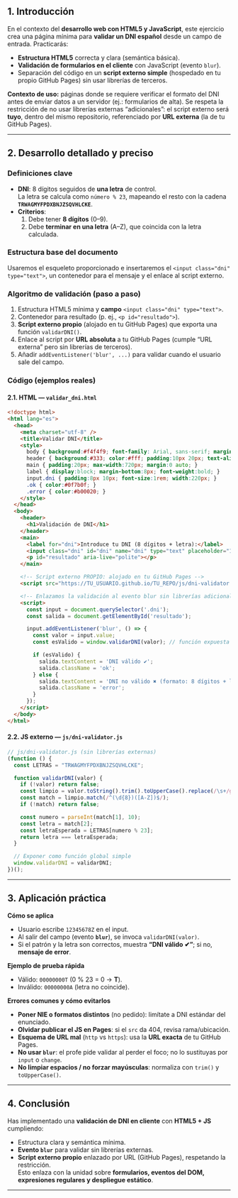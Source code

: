 ## 1. Introducción

En el contexto del **desarrollo web con HTML5 y JavaScript**, este ejercicio crea una página mínima para **validar un DNI español** desde un campo de entrada. Practicarás:

- **Estructura HTML5** correcta y clara (semántica básica).
- **Validación de formularios en el cliente** con JavaScript (evento `blur`).
- Separación del código en un **script externo simple** (hospedado en tu propio GitHub Pages) sin usar librerías de terceros.

**Contexto de uso:** páginas donde se requiere verificar el formato del DNI antes de enviar datos a un servidor (ej.: formularios de alta). Se respeta la restricción de no usar librerías externas “adicionales”: el script externo será **tuyo**, dentro del mismo repositorio, referenciado por **URL externa** (la de tu GitHub Pages).

---

## 2. Desarrollo detallado y preciso

### Definiciones clave
- **DNI**: 8 dígitos seguidos de **una letra** de control.  
  La letra se calcula como `número % 23`, mapeando el resto con la cadena **`TRWAGMYFPDXBNJZSQVHLCKE`**.
- **Criterios**:  
  1) Debe tener **8 dígitos** (0–9).  
  2) Debe **terminar en una letra** (A–Z), que coincida con la letra calculada.

### Estructura base del documento
Usaremos el esqueleto proporcionado e insertaremos el `<input class="dni" type="text">`, un contenedor para el mensaje y el enlace al script externo.

### Algoritmo de validación (paso a paso)
1. Estructura HTML5 mínima y **campo** `<input class="dni" type="text">`.  
2. Contenedor para resultado (p. ej., `<p id="resultado">`).  
3. **Script externo propio** (alojado en tu GitHub Pages) que exporta una función `validarDNI()`.  
4. Enlace al script por **URL absoluta** a tu GitHub Pages (cumple “URL externa” pero sin librerías de terceros).  
5. Añadir `addEventListener('blur', ...)` para validar cuando el usuario sale del campo.

### Código (ejemplos reales)

#### 2.1. HTML — `validar_dni.html`

```html
<!doctype html>
<html lang="es">
  <head>
    <meta charset="utf-8" />
    <title>Validar DNI</title>
    <style>
      body { background:#f4f4f9; font-family: Arial, sans-serif; margin:0; }
      header { background:#333; color:#fff; padding:10px 20px; text-align:center; }
      main { padding:20px; max-width:720px; margin:0 auto; }
      label { display:block; margin-bottom:8px; font-weight:bold; }
      input.dni { padding:8px 10px; font-size:1rem; width:220px; }
      .ok { color:#0f7b0f; }
      .error { color:#b00020; }
    </style>
  </head>
  <body>
    <header>
      <h1>Validación de DNI</h1>
    </header>
    <main>
      <label for="dni">Introduce tu DNI (8 dígitos + letra):</label>
      <input class="dni" id="dni" name="dni" type="text" placeholder="12345678Z" />
      <p id="resultado" aria-live="polite"></p>
    </main>

    <!-- Script externo PROPIO: alojado en tu GitHub Pages -->
    <script src="https://TU_USUARIO.github.io/TU_REPO/js/dni-validator.js"></script>

    <!-- Enlazamos la validación al evento blur sin librerías adicionales -->
    <script>
      const input = document.querySelector('.dni');
      const salida = document.getElementById('resultado');

      input.addEventListener('blur', () => {
        const valor = input.value;
        const esValido = window.validarDNI(valor); // función expuesta por tu script externo

        if (esValido) {
          salida.textContent = 'DNI válido ✔';
          salida.className = 'ok';
        } else {
          salida.textContent = 'DNI no válido ✖ (formato: 8 dígitos + letra correcta)';
          salida.className = 'error';
        }
      });
    </script>
  </body>
</html>
```

#### 2.2. JS externo — `js/dni-validator.js`

```js
// js/dni-validator.js (sin librerías externas)
(function () {
  const LETRAS = "TRWAGMYFPDXBNJZSQVHLCKE";

  function validarDNI(valor) {
    if (!valor) return false;
    const limpio = valor.toString().trim().toUpperCase().replace(/\s+/g, "");
    const match = limpio.match(/^(\d{8})([A-Z])$/);
    if (!match) return false;

    const numero = parseInt(match[1], 10);
    const letra = match[2];
    const letraEsperada = LETRAS[numero % 23];
    return letra === letraEsperada;
  }

  // Exponer como función global simple
  window.validarDNI = validarDNI;
})();
```

---

## 3. Aplicación práctica

**Cómo se aplica**
- Usuario escribe `12345678Z` en el input.
- Al salir del campo (evento **`blur`**), se invoca `validarDNI(valor)`.
- Si el patrón y la letra son correctos, muestra **“DNI válido ✔”**; si no, **mensaje de error**.

**Ejemplo de prueba rápida**
- Válido: `00000000T` (0 % 23 = 0 → **T**).  
- Inválido: `00000000A` (letra no coincide).

**Errores comunes y cómo evitarlos**
- **Poner NIE o formatos distintos** (no pedido): limítate a DNI estándar del enunciado.  
- **Olvidar publicar el JS en Pages**: si el `src` da 404, revisa rama/ubicación.  
- **Esquema de URL mal** (`http` vs `https`): usa la **URL exacta** de tu GitHub Pages.  
- **No usar `blur`**: el profe pide validar al perder el foco; no lo sustituyas por `input` o `change`.  
- **No limpiar espacios / no forzar mayúsculas**: normaliza con `trim()` y `toUpperCase()`.

---

## 4. Conclusión

Has implementado una **validación de DNI en cliente** con **HTML5 + JS** cumpliendo:  
- Estructura clara y semántica mínima.  
- **Evento `blur`** para validar sin librerías externas.  
- **Script externo propio** enlazado por URL (GitHub Pages), respetando la restricción.  
Esto enlaza con la unidad sobre **formularios, eventos del DOM, expresiones regulares y despliegue estático**.

---
